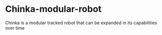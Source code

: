 # Chinka-modular-robot
Chinka is a modular tracked robot that can be expanded in its capabilities over time 
